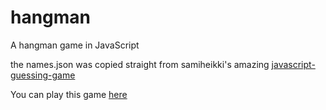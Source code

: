 # hangman
A hangman game in JavaScript

the names.json was copied straight from samiheikki's amazing [javascript-guessing-game](https://github.com/samiheikki/javascript-guessing-game)

You can play this game [here](https://vipermark7.github.io/guess.html)
